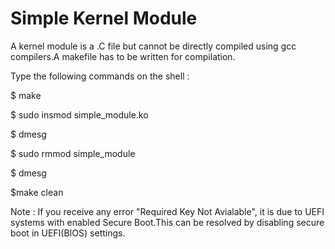 
# Simple Kernel Module
A kernel module is a .C file but cannot be directly compiled using gcc compilers.A makefile has to be written for compilation.

Type the following commands on the shell :

$ make 

$ sudo insmod simple_module.ko 

$ dmesg 

$ sudo rmmod simple_module 

$ dmesg 

$make clean

Note : If you receive any error "Required Key Not Avialable", it is due to UEFI systems with enabled Secure Boot.This can be resolved by disabling secure boot in UEFI(BIOS) settings.
